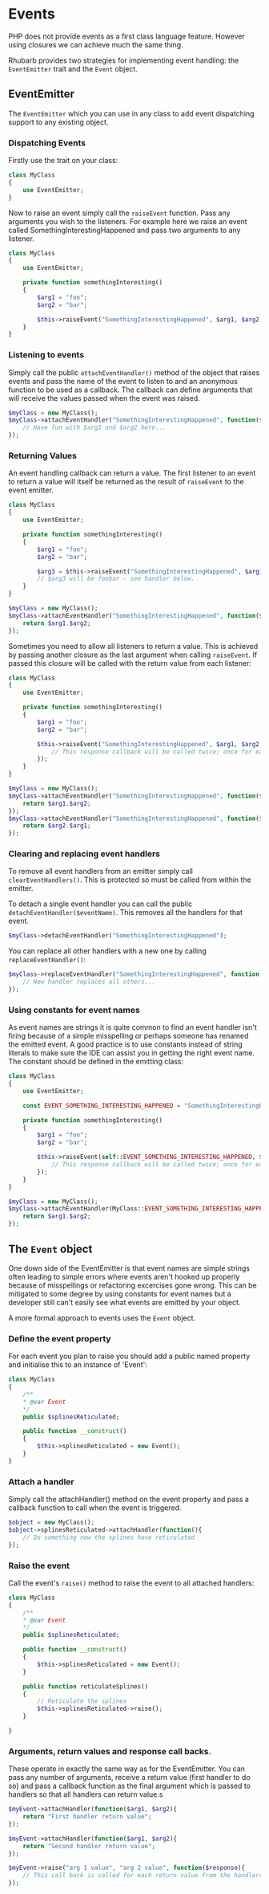Events
======

PHP does not provide events as a first class language feature. However using closures we can achieve much the same thing.

Rhubarb provides two strategies for implementing event handling: the `EventEmitter` trait and the `Event` object.

## EventEmitter

The `EventEmitter` which you can use in any class to add event dispatching support to any existing object.

### Dispatching Events

Firstly use the trait on your class:

``` php
class MyClass
{
    use EventEmitter;
}
```

Now to raise an event simply call the `raiseEvent` function. Pass any arguments you wish to the listeners. For
example here we raise an event called SomethingInterestingHappened and pass two arguments to any listener.

``` php
class MyClass
{
    use EventEmitter;

    private function somethingInteresting()
    {
        $arg1 = "foo";
        $arg2 = "bar";

        $this->raiseEvent("SomethingInterestingHappened", $arg1, $arg2);
    }
}
```

### Listening to events

Simply call the public `attachEventHandler()` method of the object that raises events and pass the name of the
event to listen to and an anonymous function to be used as a callback. The callback can define arguments that
will receive the values passed when the event was raised.

``` php
$myClass = new MyClass();
$myClass->attachEventHandler("SomethingInterestingHappened", function($arg1, $arg2){
    // Have fun with $arg1 and $arg2 here...
});
```

### Returning Values

An event handling callback can return a value. The first listener to an event to return a value will itself be
returned as the result of `raiseEvent` to the event emitter.

``` php
class MyClass
{
    use EventEmitter;

    private function somethingInteresting()
    {
        $arg1 = "foo";
        $arg2 = "bar";

        $arg3 = $this->raiseEvent("SomethingInterestingHappened", $arg1, $arg2);
        // $arg3 will be foobar - see handler below.
    }
}

$myClass = new MyClass();
$myClass->attachEventHandler("SomethingInterestingHappened", function($arg1, $arg2){
    return $arg1.$arg2;
});
```

Sometimes you need to allow all listeners to return a value. This is achieved by passing another closure
as the last argument when calling `raiseEvent`. If passed this closure will be called with the return
value from each listener:

``` php
class MyClass
{
    use EventEmitter;

    private function somethingInteresting()
    {
        $arg1 = "foo";
        $arg2 = "bar";

        $this->raiseEvent("SomethingInterestingHappened", $arg1, $arg2, function($response){
            // This response callback will be called twice; once for each handler below.
        });
    }
}

$myClass = new MyClass();
$myClass->attachEventHandler("SomethingInterestingHappened", function($arg1, $arg2){
    return $arg1.$arg2;
});
$myClass->attachEventHandler("SomethingInterestingHappened", function($arg1, $arg2){
    return $arg2.$arg1;
});
```

### Clearing and replacing event handlers

To remove all event handlers from an emitter simply call `clearEventHandlers()`. This is protected so must
be called from within the emitter.

To detach a single event handler you can call the public `detachEventHandler($eventName)`. This removes all
the handlers for that event.

``` php
$myClass->detachEventHandler("SomethingInterestingHappened");
```

You can replace all other handlers with a new one by calling `replaceEventHandler()`:

``` php
$myClass->replaceEventHandler("SomethingInterestingHappened", function(){
    // New handler replaces all others...
});
```

### Using constants for event names

As event names are strings it is quite common to find an event handler isn't firing because of a simple misspelling
or perhaps someone has renamed the emitted event. A good practice is to use constants instead of string literals
to make sure the IDE can assist you in getting the right event name. The constant should be defined in the
emitting class:

``` php
class MyClass
{
    use EventEmitter;

    const EVENT_SOMETHING_INTERESTING_HAPPENED = "SomethingInterestingHappened";

    private function somethingInteresting()
    {
        $arg1 = "foo";
        $arg2 = "bar";

        $this->raiseEvent(self::EVENT_SOMETHING_INTERESTING_HAPPENED, $arg1, $arg2, function($response){
            // This response callback will be called twice; once for each handler below.
        });
    }
}

$myClass = new MyClass();
$myClass->attachEventHandler(MyClass::EVENT_SOMETHING_INTERESTING_HAPPENED, function($arg1, $arg2){
    return $arg1.$arg2;
});
```

## The `Event` object

One down side of the EventEmitter is that event names are simple strings often leading to simple errors where
events aren't hooked up properly because of misspellings or refactoring excercises gone wrong. This can be
mitigated to some degree by using constants for event names but a developer still can't easily see what events
are emitted by your object.

A more formal approach to events uses the `Event` object.

### Define the event property

For each event you plan to raise you should add a public named property and initialise this to an instance
of 'Event':

``` php
class MyClass
{
    /**
    * @var Event
    */
    public $splinesReticulated;

    public function __construct()
    {
        $this->splinesReticulated = new Event();
    }
}
```

### Attach a handler

Simply call the attachHandler() method on the event property and pass a callback function to call when
the event is triggered.

```php
$object = new MyClass();
$object->splinesReticulated->attachHandler(function(){
    // Do something now the splines have reticulated
});
```

### Raise the event

Call the event's `raise()` method to raise the event to all attached handlers:

``` php
class MyClass
{
    /**
    * @var Event
    */
    public $splinesReticulated;

    public function __construct()
    {
        $this->splinesReticulated = new Event();
    }

    public function reticulateSplines()
    {
        // Reticulate the splines
        $this->splinesReticulated->raise();
    }

}
```

### Arguments, return values and response call backs.

These operate in exactly the same way as for the EventEmitter. You can pass any number of arguments,
receive a return value (first handler to do so) and pass a callback function as the final argument which
is passed to handlers so that all handlers can return value.s

``` php
$myEvent->attachHandler(function($arg1, $arg2){
    return "First handler return value";
});

$myEvent->attachHandler(function($arg1, $arg2){
    return "Second handler return value";
});

$myEvent->raise("arg 1 value", "arg 2 value", function($response){
    // This call back is called for each return value from the handlers above.
});
```